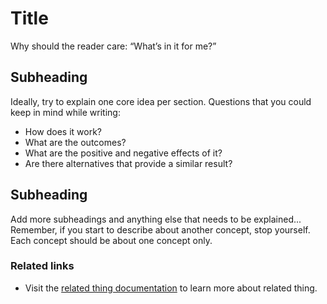 <!--
title: Noun that describes the concept
description: Short summary (will be displayed in search engines)
custom_edit_url: Edit URL of the source file
keywords: [keywords, describing, the main topics]
-->

# Title

Why should the reader care: “What’s in it for me?”

## Subheading

Ideally, try to explain one core idea per section. Questions that you could keep in mind while writing: 

- How does it work?
- What are the outcomes?
- What are the positive and negative effects of it?
- Are there alternatives that provide a similar result?

## Subheading

Add more subheadings and anything else that needs to be explained...
Remember, if you start to describe about another concept, stop yourself.
Each concept should be about one concept only.

<!-- Optional -->
### Related links
<!-- Here, you could include links to task topic that describe how to implement the thing you discussed in this concept. -->
- Visit the [related thing documentation](www.related-thing.com) to learn more about related thing. 
